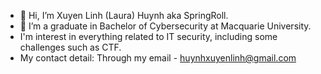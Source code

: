 - 👋 Hi, I’m Xuyen Linh (Laura) Huynh aka SpringRoll.
- 🌱 I’m a graduate in Bachelor of Cybersecurity at Macquarie University.
- I'm interest in everything related to IT security, including some challenges such as CTF.
- My contact detail: Through my email - huynhxuyenlinh@gmail.com

<!---
xuyenlinhHuynh/xuyenlinhHuynh is a ✨ special ✨ repository because its `README.md` (this file) appears on your GitHub profile.
You can click the Preview link to take a look at your changes.
--->
